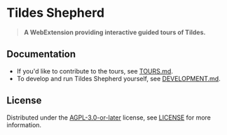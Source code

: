 # Tildes Shepherd

> **A WebExtension providing interactive guided tours of Tildes.**

## Documentation

* If you'd like to contribute to the tours, see [TOURS.md](TOURS.md).
* To develop and run Tildes Shepherd yourself, see [DEVELOPMENT.md](DEVELOPMENT.md).

## License

Distributed under the [AGPL-3.0-or-later](https://spdx.org/licenses/AGPL-3.0-or-later.html) license, see [LICENSE](https://git.bauke.xyz/tildes-community/tildes-shepherd/src/branch/main/LICENSE) for more information.
